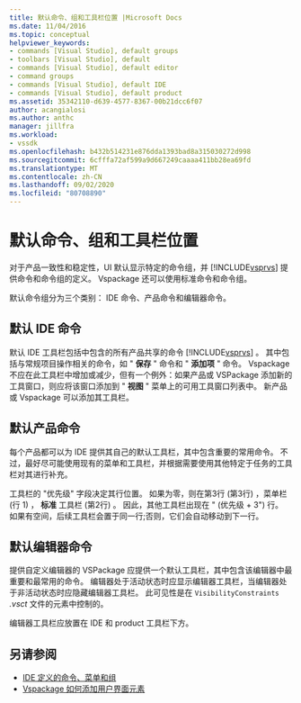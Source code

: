 ```yaml
---
title: 默认命令、组和工具栏位置 |Microsoft Docs
ms.date: 11/04/2016
ms.topic: conceptual
helpviewer_keywords:
- commands [Visual Studio], default groups
- toolbars [Visual Studio], default
- commands [Visual Studio], default editor
- command groups
- commands [Visual Studio], default IDE
- commands [Visual Studio], default product
ms.assetid: 35342110-d639-4577-8367-00b21dcc6f07
author: acangialosi
ms.author: anthc
manager: jillfra
ms.workload:
- vssdk
ms.openlocfilehash: b432b514231e876dda1393bad8a315030272d998
ms.sourcegitcommit: 6cfffa72af599a9d667249caaaa411bb28ea69fd
ms.translationtype: MT
ms.contentlocale: zh-CN
ms.lasthandoff: 09/02/2020
ms.locfileid: "80708890"
---
```

# <a name="default-command-group-and-toolbar-placement"></a>默认命令、组和工具栏位置
对于产品一致性和稳定性，UI 默认显示特定的命令组，并 [!INCLUDE[vsprvs](../../code-quality/includes/vsprvs_md.md)] 提供命令和命令组的定义。 Vspackage 还可以使用标准命令和命令组。

 默认命令组分为三个类别： IDE 命令、产品命令和编辑器命令。

## <a name="default-ide-commands"></a>默认 IDE 命令
 默认 IDE 工具栏包括中包含的所有产品共享的命令 [!INCLUDE[vsprvs](../../code-quality/includes/vsprvs_md.md)] 。 其中包括与常规项目操作相关的命令，如 " **保存** " 命令和 " **添加项** " 命令。 Vspackage 不应在此工具栏中增加或减少，但有一个例外：如果产品或 VSPackage 添加新的工具窗口，则应将该窗口添加到 " **视图** " 菜单上的可用工具窗口列表中。 新产品或 Vspackage 可以添加其工具栏。

## <a name="default-product-commands"></a>默认产品命令
 每个产品都可以为 IDE 提供其自己的默认工具栏，其中包含重要的常用命令。 不过，最好尽可能使用现有的菜单和工具栏，并根据需要使用其他特定于任务的工具栏对其进行补充。

 工具栏的 "优先级" 字段决定其行位置。 如果为零，则在第3行 (第3行) ，菜单栏 (行 1) ， **标准** 工具栏 (第2行) 。 因此，其他工具栏出现在 " (优先级 + 3") 行。 如果有空间，后续工具栏会置于同一行;否则，它们会自动移动到下一行。

## <a name="default-editor-commands"></a>默认编辑器命令
 提供自定义编辑器的 VSPackage 应提供一个默认工具栏，其中包含该编辑器中最重要和最常用的命令。 编辑器处于活动状态时应显示编辑器工具栏，当编辑器处于非活动状态时应隐藏编辑器工具栏。 此可见性是在 `VisibilityConstraints` *.vsct* 文件的元素中控制的。

 编辑器工具栏应放置在 IDE 和 product 工具栏下方。

## <a name="see-also"></a>另请参阅
- [IDE 定义的命令、菜单和组](../../extensibility/internals/ide-defined-commands-menus-and-groups.md)
- [Vspackage 如何添加用户界面元素](../../extensibility/internals/how-vspackages-add-user-interface-elements.md)
